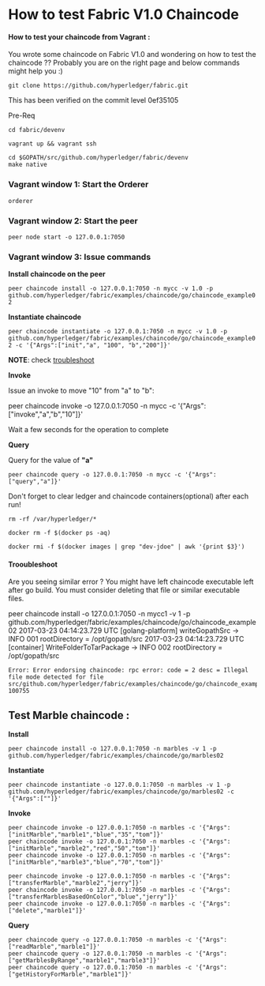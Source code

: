 # How to test Fabric V1.0 Chaincode 

#### How to test your chaincode from Vagrant :
You wrote some chaincode on Fabric V1.0 and wondering on how to test the chaincode ?? 
Probably you are on the right page and below commands might help you  :)

```
git clone https://github.com/hyperledger/fabric.git 
```

This has been verified on the commit level 0ef35105

Pre-Req
```
cd fabric/devenv

vagrant up && vagrant ssh

cd $GOPATH/src/github.com/hyperledger/fabric/devenv
make native
```

### Vagrant window 1: Start the Orderer
`orderer`

### Vagrant window 2: Start the peer 
`peer node start -o 127.0.0.1:7050`

### Vagrant window 3: Issue commands
**Install chaincode on the peer**

`peer chaincode install -o 127.0.0.1:7050 -n mycc -v 1.0 -p github.com/hyperledger/fabric/examples/chaincode/go/chaincode_example02`

**Instantiate chaincode**

`peer chaincode instantiate -o 127.0.0.1:7050 -n mycc -v 1.0 -p github.com/hyperledger/fabric/examples/chaincode/go/chaincode_example02 -c '{"Args":["init","a", "100", "b","200"]}'`

**NOTE**: check [troubleshoot](https://github.com/asararatnakar/V1_Chaincode/blob/master/README.md#trooubleshoot)

**Invoke**

Issue an invoke to move "10" from "a" to "b":

peer chaincode invoke -o 127.0.0.1:7050 -n mycc -c '{"Args":["invoke","a","b","10"]}'

Wait a few seconds for the operation to complete


**Query**

Query for the value of **"a"**

`peer chaincode query -o 127.0.0.1:7050 -n mycc -c '{"Args":["query","a"]}'`


Don't forget to clear ledger and chaincode containers(optional) after each run!
```
rm -rf /var/hyperledger/*

docker rm -f $(docker ps -aq)

docker rmi -f $(docker images | grep "dev-jdoe" | awk '{print $3}')
```

#### Trooubleshoot

Are you seeing similar error ? You might have left chaincode executable left after go build. You must consider deleting that file or similar executable files.

peer chaincode install -o 127.0.0.1:7050 -n mycc1 -v 1 -p github.com/hyperledger/fabric/examples/chaincode/go/chaincode_example02
2017-03-23 04:14:23.729 UTC [golang-platform] writeGopathSrc -> INFO 001 rootDirectory = /opt/gopath/src
2017-03-23 04:14:23.729 UTC [container] WriteFolderToTarPackage -> INFO 002 rootDirectory = /opt/gopath/src
```
Error: Error endorsing chaincode: rpc error: code = 2 desc = Illegal file mode detected for file src/github.com/hyperledger/fabric/examples/chaincode/go/chaincode_example02/chaincode_example02: 100755
```



## Test Marble chaincode :

**Install**

```
peer chaincode install -o 127.0.0.1:7050 -n marbles -v 1 -p github.com/hyperledger/fabric/examples/chaincode/go/marbles02
```

**Instantiate**
```
peer chaincode instantiate -o 127.0.0.1:7050 -n marbles -v 1 -p github.com/hyperledger/fabric/examples/chaincode/go/marbles02 -c '{"Args":[""]}'
```

**Invoke**
```
peer chaincode invoke -o 127.0.0.1:7050 -n marbles -c '{"Args":["initMarble","marble1","blue","35","tom"]}' 
peer chaincode invoke -o 127.0.0.1:7050 -n marbles -c '{"Args":["initMarble","marble2","red","50","tom"]}'
peer chaincode invoke -o 127.0.0.1:7050 -n marbles -c '{"Args":["initMarble","marble3","blue","70","tom"]}'
```
```
peer chaincode invoke -o 127.0.0.1:7050 -n marbles -c '{"Args":["transferMarble","marble2","jerry"]}'
peer chaincode invoke -o 127.0.0.1:7050 -n marbles -c '{"Args":["transferMarblesBasedOnColor","blue","jerry"]}'
peer chaincode invoke -o 127.0.0.1:7050 -n marbles -c '{"Args":["delete","marble1"]}'
```

**Query**
```
peer chaincode query -o 127.0.0.1:7050 -n marbles -c '{"Args":["readMarble","marble1"]}'
peer chaincode query -o 127.0.0.1:7050 -n marbles -c '{"Args":["getMarblesByRange","marble1","marble3"]}'
peer chaincode query -o 127.0.0.1:7050 -n marbles -c '{"Args":["getHistoryForMarble","marble1"]}'
```
